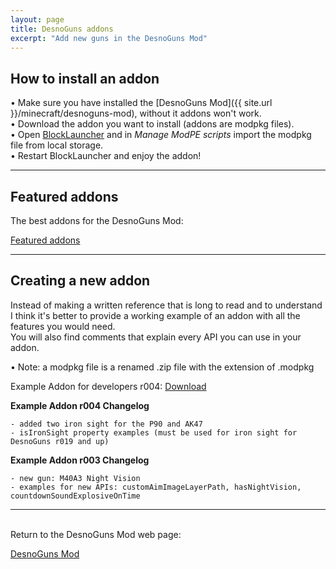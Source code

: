 ```yaml
---
layout: page
title: DesnoGuns addons
excerpt: "Add new guns in the DesnoGuns Mod"
---
```


## How to install an addon

• Make sure you have installed the [DesnoGuns Mod]({{ site.url }}/minecraft/desnoguns-mod), without it addons won't work.<br>
• Download the addon you want to install (addons are modpkg files).<br>
• Open [BlockLauncher](https://play.google.com/store/apps/details?id=net.zhuoweizhang.mcpelauncher) and in <i>Manage ModPE scripts</i> import the modpkg file from local storage.<br>
• Restart BlockLauncher and enjoy the addon!

---

## Featured addons

The best addons for the DesnoGuns Mod:

<div markdown="0"><a href="{{ site.url }}/minecraft/desnoguns-mod/addons/featured" class="btn">Featured addons</a></div>

---

## Creating a new addon

Instead of making a written reference that is long to read and to understand I think it's better to provide a working example of an addon with all the features you would need.<br>
You will also find comments that explain every API you can use in your addon.

• Note: a modpkg file is a renamed .zip file with the extension of .modpkg

Example Addon for developers r004: [Download](https://www.dropbox.com/s/m88ziz3cflgg6gx/Example_addon_for_developers_r004.modpkg?dl=1)

**Example Addon r004 Changelog**
```
- added two iron sight for the P90 and AK47
- isIronSight property examples (must be used for iron sight for DesnoGuns r019 and up)
```

**Example Addon r003 Changelog**
```
- new gun: M40A3 Night Vision
- examples for new APIs: customAimImageLayerPath, hasNightVision, countdownSoundExplosiveOnTime
```

---

<br>Return to the DesnoGuns Mod web page:

<div markdown="0"><a href="{{ site.url }}/minecraft/desnoguns-mod/#addons" class="btn">DesnoGuns Mod</a></div>
